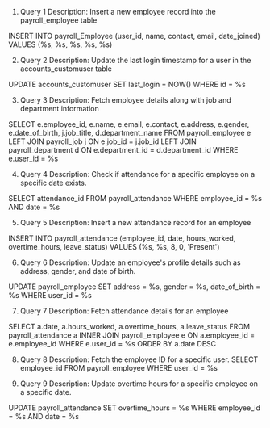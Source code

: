 1. Query 1
Description: Insert a new employee record into the payroll_employee table

INSERT INTO payroll_Employee (user_id, name, contact, email, date_joined) 
VALUES (%s, %s, %s, %s, %s)

2. Query 2
Description: Update the last login timestamp for a user in the accounts_customuser table

UPDATE accounts_customuser 
SET last_login = NOW() 
WHERE id = %s

3. Query 3
Description: Fetch employee details along with job and department information

SELECT e.employee_id, e.name, e.email, e.contact, e.address, e.gender, e.date_of_birth, 
       j.job_title, d.department_name
FROM payroll_employee e
LEFT JOIN payroll_job j ON e.job_id = j.job_id
LEFT JOIN payroll_department d ON e.department_id = d.department_id
WHERE e.user_id = %s

4. Query 4
Description: Check if attendance for a specific employee on a specific date exists.

SELECT attendance_id 
FROM payroll_attendance
WHERE employee_id = %s AND date = %s

5. Query 5
Description: Insert a new attendance record for an employee

INSERT INTO payroll_attendance (employee_id, date, hours_worked, overtime_hours, leave_status)
VALUES (%s, %s, 8, 0, 'Present')

6. Query 6
Description: Update an employee's profile details such as address, gender, and date of birth.

UPDATE payroll_employee
SET address = %s, gender = %s, date_of_birth = %s
WHERE user_id = %s

7. Query 7
Description: Fetch attendance details for an employee

SELECT a.date, a.hours_worked, a.overtime_hours, a.leave_status
FROM payroll_attendance a
INNER JOIN payroll_employee e ON a.employee_id = e.employee_id
WHERE e.user_id = %s
ORDER BY a.date DESC

8. Query 8
Description: Fetch the employee ID for a specific user.
SELECT employee_id 
FROM payroll_employee 
WHERE user_id = %s

9. Query 9
Description: Update overtime hours for a specific employee on a specific date.

UPDATE payroll_attendance
SET overtime_hours = %s
WHERE employee_id = %s AND date = %s

